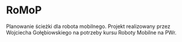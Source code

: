 # RoMoP
Planowanie ścieżki dla robota mobilnego.
Projekt realizowany przez Wojciecha Gołębiowskiego na potrzeby kursu Roboty Mobilne na PWr.
